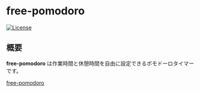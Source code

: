 # free-pomodoro

[![License](https://img.shields.io/badge/license-MIT-blue.svg)](https://opensource.org/licenses/MIT)

## 概要

**free-pomodoro** は作業時間と休憩時間を自由に設定できるポモドーロタイマーです。

[free-pomodoro](https://firebasestorage.googleapis.com/v0/b/free-pomodoro.appspot.com/o/index.html?alt=media&token=5b2c14d9-d255-426c-a727-7dd9296bc130)
